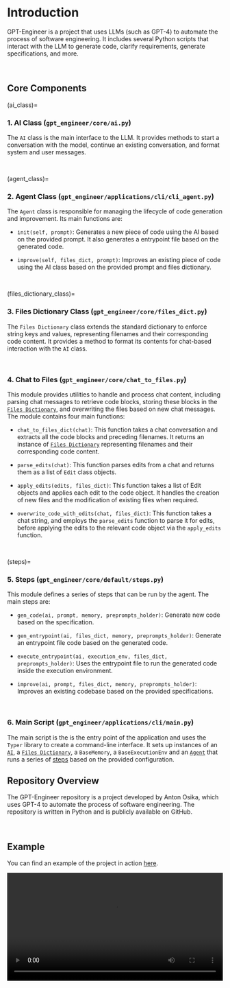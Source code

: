 # Introduction
GPT-Engineer is a project that uses LLMs (such as GPT-4) to automate the process of software engineering. It includes several Python scripts that interact with the LLM to generate code, clarify requirements, generate specifications, and more.

<br>

## Core Components

(ai_class)=
### 1. AI Class (`gpt_engineer/core/ai.py`)
The `AI` class is the main interface to the LLM. It provides methods to start a conversation with the model, continue an existing conversation, and format system and user messages.

<br>

(agent_class)=
### 2. Agent Class (`gpt_engineer/applications/cli/cli_agent.py`)
The `Agent` class is responsible for managing the lifecycle of code generation and improvement. Its main functions are:

- `init(self, prompt)`: Generates a new piece of code using the AI based on the provided prompt. It also generates a entrypoint file based on the generated code.

- `improve(self, files_dict, prompt)`: Improves an existing piece of code using the AI class based on the provided prompt and files dictionary.

<br>

(files_dictionary_class)=
### 3. Files Dictionary Class (`gpt_engineer/core/files_dict.py`)
The `Files Dictionary` class extends the standard dictionary to enforce string keys and values, representing filenames and their corresponding code content. It provides a method to format its contents for chat-based interaction with the `AI` class.

<br>

### 4. Chat to Files (`gpt_engineer/core/chat_to_files.py`)
This module provides utilities to handle and process chat content, including parsing chat messages to retrieve code blocks, storing these blocks in the [`Files Dictionary`](files_dictionary_class), and overwriting the files based on new chat messages. The module contains four main functions:

- `chat_to_files_dict(chat)`: This function takes a chat conversation and extracts all the code blocks and preceding filenames. It returns an instance of [`Files Dictionary`](files_dictionary_class) representing filenames and their corresponding code content.

- `parse_edits(chat)`: This function parses edits from a chat and returns them as a list of `Edit` class objects.

- `apply_edits(edits, files_dict)`: This function takes a list of Edit objects and applies each edit to the code object. It handles the creation of new files and the modification of existing files when required.

- `overwrite_code_with_edits(chat, files_dict)`: This function takes a chat string, and employs the `parse_edits` function to parse it for edits, before applying the edits to the relevant code object via the `apply_edits` function.

<br>

(steps)=
### 5. Steps (`gpt_engineer/core/default/steps.py`)
This module defines a series of steps that can be run by the agent.
The main steps are:

- `gen_code(ai, prompt, memory, preprompts_holder)`: Generate new code based on the specification.

- `gen_entrypoint(ai, files_dict, memory, preprompts_holder)`: Generate an entrypoint file code based on the generated code.

- `execute_entrypoint(ai, execution_env, files_dict, preprompts_holder)`: Uses the entrypoint file to run the generated code inside the execution environment.

- `improve(ai, prompt, files_dict, memory, preprompts_holder)`: Improves an existing codebase based on the provided specifications.

<br>

### 6. Main Script (`gpt_engineer/applications/cli/main.py`)
The main script is the is the entry point of the application and uses the `Typer` library to create a command-line interface. It sets up instances of an [`AI`](ai_class), a [`Files Dictionary`](files_dictionary_class), a `BaseMemory`, a `BaseExecutionEnv` and an [`Agent`](agent_class) that runs a series of [steps](steps) based on the provided configuration.

## Repository Overview

The GPT-Engineer repository is a project developed by Anton Osika, which uses GPT-4 to automate the process of software engineering. The repository is written in Python and is publicly available on GitHub.

<br>

## Example
You can find an example of the project in action [here](https://github.com/gpt-engineer-org/gpt-engineer/assets/4467025/6e362e45-4a94-4b0d-973d-393a31d92d9b).

<video width="100%" controls>
  <source src="https://github.com/gpt-engineer-org/gpt-engineer/assets/4467025/6e362e45-4a94-4b0d-973d-393a31d92d9b
" type="video/mp4">
  Your browser does not support the video tag.
</video>
